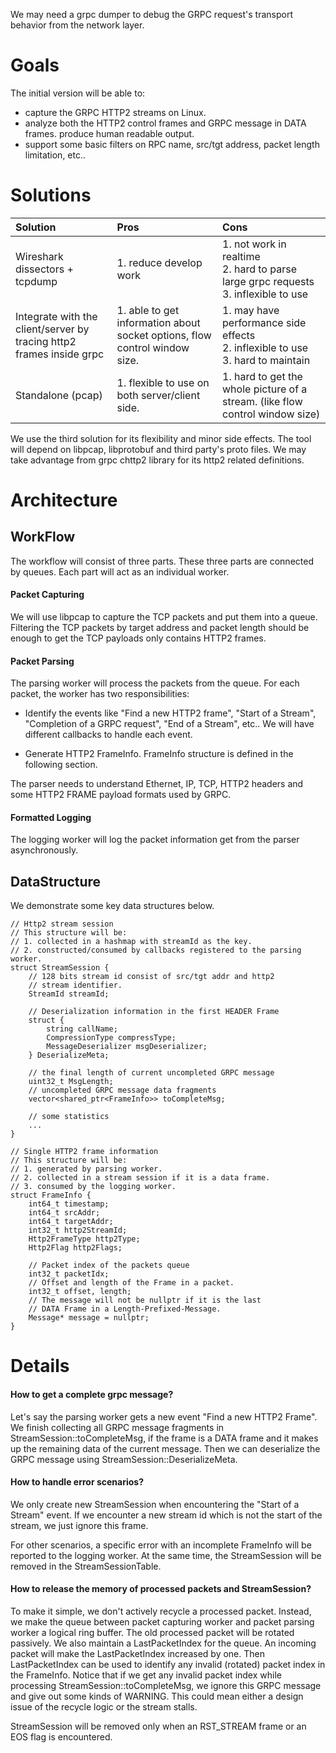 We may need a grpc dumper to debug the GRPC request's transport behavior from the network layer.

# Goals
The initial version will be able to:

* capture the GRPC HTTP2 streams on Linux.
* analyze both the HTTP2 control frames and GRPC message in DATA frames.
produce human readable output. 
* support some basic filters on RPC name, src/tgt address, packet length limitation, etc..

# Solutions
|                              Solution                              |                                      Pros                                      |                                        Cons                                       |
|:------------------------------------------------------------------|:------------------------------------------------------------------------------|:---------------------------------------------------------------------------------|
| Wireshark dissectors + tcpdump                                     | 1. reduce develop work                                                         | 1. not work in realtime<br/>2. hard to parse large grpc requests<br/>3. inflexible to use |
| Integrate with the client/server by tracing http2 frames inside grpc | 1. able to get information about socket options, flow control window size. | 1. may have performance side effects<br/>2. inflexible to use<br/>3. hard to maintain     |
| Standalone (pcap)                                                 | 1. flexible to use on both server/client side.                                 | 1. hard to get the whole picture of a stream. (like flow control window size)     |

We use the third solution for its flexibility and minor side effects. The tool will depend on libpcap, libprotobuf and third party's proto files. We may take advantage from grpc chttp2 library for its http2 related definitions.

# Architecture

## WorkFlow
The workflow will consist of three parts. These three parts are connected by queues. Each part will act as an individual worker.

#### Packet Capturing

We will use libpcap to capture the TCP packets and put them into a queue. Filtering the TCP packets by target address and packet length should be enough to get the TCP payloads only contains HTTP2 frames.

#### Packet Parsing

The parsing worker will process the packets from the queue. For each packet, the worker has two responsibilities:

* Identify the events like "Find a new HTTP2 frame", "Start of a Stream", "Completion of a GRPC request", "End of a Stream", etc.. We will have different callbacks to handle each event.

* Generate HTTP2 FrameInfo. FrameInfo structure is defined in the following section.

The parser needs to understand Ethernet, IP, TCP, HTTP2 headers and some HTTP2 FRAME payload formats used by GRPC.

#### Formatted Logging

The logging worker will log the packet information get from the parser asynchronously.

## DataStructure

We demonstrate some key data structures below.

```
// Http2 stream session
// This structure will be:
// 1. collected in a hashmap with streamId as the key.
// 2. constructed/consumed by callbacks registered to the parsing worker.
struct StreamSession {
	// 128 bits stream id consist of src/tgt addr and http2
	// stream identifier.
	StreamId streamId;
	
	// Deserialization information in the first HEADER Frame
	struct {
		string callName;
		CompressionType compressType;
		MessageDeserializer msgDeserializer;
	} DeserializeMeta;
	
	// the final length of current uncompleted GRPC message
	uint32_t MsgLength;
	// uncompleted GRPC message data fragments
	vector<shared_ptr<FrameInfo>> toCompleteMsg;
	
	// some statistics
	...
}

// Single HTTP2 frame information
// This structure will be:
// 1. generated by parsing worker.
// 2. collected in a stream session if it is a data frame.
// 3. consumed by the logging worker.
struct FrameInfo {
	int64_t timestamp;
	int64_t srcAddr;
	int64_t targetAddr;
	int32_t http2StreamId;
	Http2FrameType http2Type;
	Http2Flag http2Flags;
	
	// Packet index of the packets queue
	int32_t packetIdx;
	// Offset and length of the Frame in a packet.
	int32_t offset, length;
	// The message will not be nullptr if it is the last
	// DATA Frame in a Length-Prefixed-Message.
	Message* message = nullptr;
}
```

# Details

#### How to get a complete grpc message?

Let's say the parsing worker gets a new event "Find a new HTTP2 Frame". We finish collecting all GRPC message fragments in StreamSession::toCompleteMsg, if the frame is a DATA frame and it makes up the remaining data of the current message. Then we can deserialize the GRPC message using StreamSession::DeserializeMeta.

#### How to handle error scenarios?

We only create new StreamSession when encountering the "Start of a Stream" event. If we encounter a new stream id which is not the start of the stream, we just ignore this frame.

For other scenarios, a specific error with an incomplete FrameInfo will be reported to the logging worker. At the same time, the StreamSession will be removed in the StreamSessionTable.

#### How to release the memory of processed packets and StreamSession?

To make it simple, we don't actively recycle a processed packet. Instead, we make the queue between packet capturing worker and packet parsing worker a logical ring buffer. The old processed packet will be rotated passively. We also maintain a LastPacketIndex for the queue. An incoming packet will make the LastPacketIndex increased by one. Then LastPacketIndex can be used to identify any invalid (rotated) packet index in the FrameInfo. Notice that if we get any invalid packet index while processing StreamSession::toCompleteMsg, we ignore this GRPC message and give out some kinds of WARNING. This could mean either a design issue of the recycle logic or the stream stalls.

StreamSession will be removed only when an RST_STREAM frame or an EOS flag is encountered.

